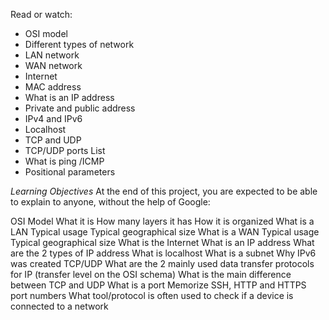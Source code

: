 Read or watch:

 - OSI model
 - Different types of network
 - LAN network
 - WAN network
 - Internet
 - MAC address
 - What is an IP address
 - Private and public address
 - IPv4 and IPv6
 - Localhost
 - TCP and UDP
 - TCP/UDP ports List
 - What is ping /ICMP
 - Positional parameters

 *Learning Objectives*
At the end of this project, you are expected to be able to explain to anyone, without the help of Google:

OSI Model
What it is
How many layers it has
How it is organized
What is a LAN
Typical usage
Typical geographical size
What is a WAN
Typical usage
Typical geographical size
What is the Internet
What is an IP address
What are the 2 types of IP address
What is localhost
What is a subnet
Why IPv6 was created
TCP/UDP
What are the 2 mainly used data transfer protocols for IP (transfer level on the OSI schema)
What is the main difference between TCP and UDP
What is a port
Memorize SSH, HTTP and HTTPS port numbers
What tool/protocol is often used to check if a device is connected to a network
